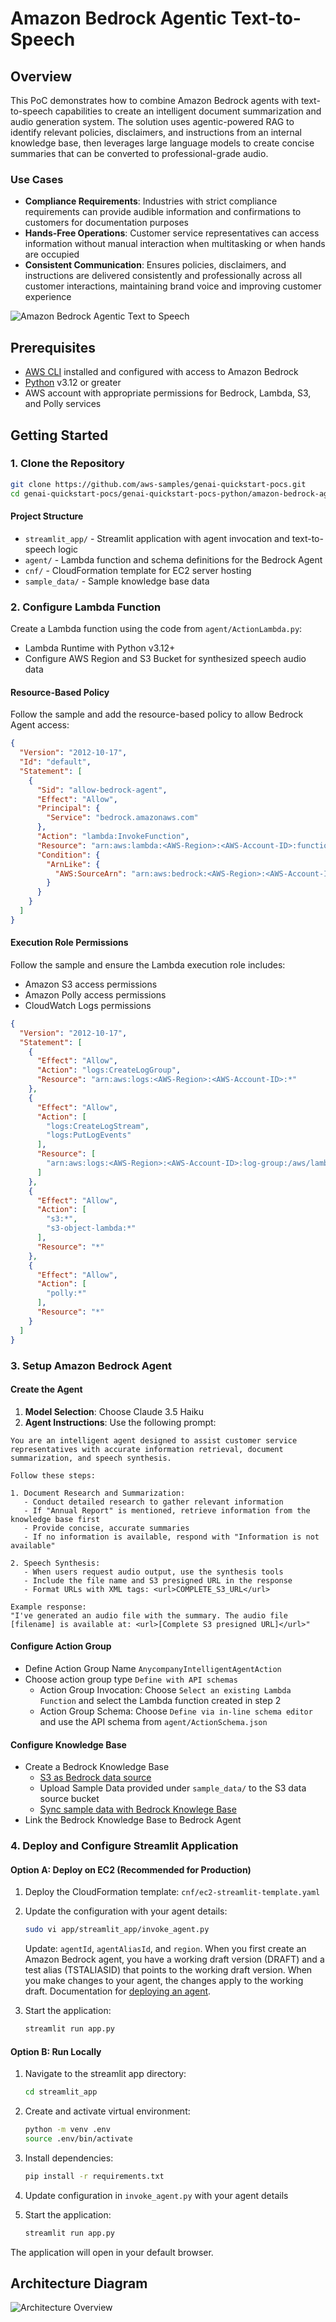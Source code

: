 # Amazon Bedrock Agentic Text-to-Speech

## Overview

This PoC demonstrates how to combine Amazon Bedrock agents with text-to-speech capabilities to create an intelligent document summarization and audio generation system. The solution uses agentic-powered RAG to identify relevant policies, disclaimers, and instructions from an internal knowledge base, then leverages large language models to create concise summaries that can be converted to professional-grade audio.

### Use Cases

- **Compliance Requirements**: Industries with strict compliance requirements can provide audible information and confirmations to customers for documentation purposes
- **Hands-Free Operations**: Customer service representatives can access information without manual interaction when multitasking or when hands are occupied
- **Consistent Communication**: Ensures policies, disclaimers, and instructions are delivered consistently and professionally across all customer interactions, maintaining brand voice and improving customer experience


![Amazon Bedrock Agentic Text to Speech](agentic_tts.gif)


## Prerequisites

- [AWS CLI](https://docs.aws.amazon.com/cli/latest/userguide/getting-started-install.html) installed and configured with access to Amazon Bedrock
- [Python](https://www.python.org/downloads/) v3.12 or greater
- AWS account with appropriate permissions for Bedrock, Lambda, S3, and Polly services 



## Getting Started

### 1. Clone the Repository

```bash
git clone https://github.com/aws-samples/genai-quickstart-pocs.git
cd genai-quickstart-pocs/genai-quickstart-pocs-python/amazon-bedrock-agent-text-to-speech-poc
```

#### Project Structure

- `streamlit_app/` - Streamlit application with agent invocation and text-to-speech logic
- `agent/` - Lambda function and schema definitions for the Bedrock Agent
- `cnf/` - CloudFormation template for EC2 server hosting
- `sample_data/` - Sample knowledge base data


### 2. Configure Lambda Function

Create a Lambda function using the code from `agent/ActionLambda.py`:
   - Lambda Runtime with Python v3.12+   
   - Configure AWS Region and S3 Bucket for synthesized speech audio data

#### Resource-Based Policy
Follow the sample and add the resource-based policy to allow Bedrock Agent access:

```json
{
  "Version": "2012-10-17",
  "Id": "default",
  "Statement": [
    {
      "Sid": "allow-bedrock-agent",
      "Effect": "Allow",
      "Principal": {
        "Service": "bedrock.amazonaws.com"
      },
      "Action": "lambda:InvokeFunction",
      "Resource": "arn:aws:lambda:<AWS-Region>:<AWS-Account-ID>:function:<Lambda-Function-Name>",
      "Condition": {
        "ArnLike": {
          "AWS:SourceArn": "arn:aws:bedrock:<AWS-Region>:<AWS-Account-ID>:agent/*"
        }
      }
    }
  ]
}
```

#### Execution Role Permissions
Follow the sample and ensure the Lambda execution role includes:
- Amazon S3 access permissions
- Amazon Polly access permissions  
- CloudWatch Logs permissions


```json
{
  "Version": "2012-10-17",
  "Statement": [
    {
      "Effect": "Allow",
      "Action": "logs:CreateLogGroup",
      "Resource": "arn:aws:logs:<AWS-Region>:<AWS-Account-ID>:*"
    },
    {
      "Effect": "Allow",
      "Action": [
        "logs:CreateLogStream",
        "logs:PutLogEvents"
      ],
      "Resource": [
        "arn:aws:logs:<AWS-Region>:<AWS-Account-ID>:log-group:/aws/lambda/<Lambda-Function-Name>:*"
      ]
    },
    {
      "Effect": "Allow",
      "Action": [
        "s3:*",
        "s3-object-lambda:*"
      ],
      "Resource": "*"
    },
    {
      "Effect": "Allow",
      "Action": [
        "polly:*"
      ],
      "Resource": "*"
    }
  ]
}
```

### 3. Setup Amazon Bedrock Agent

#### Create the Agent
1. **Model Selection**: Choose Claude 3.5 Haiku
2. **Agent Instructions**: Use the following prompt:

```
You are an intelligent agent designed to assist customer service representatives with accurate information retrieval, document summarization, and speech synthesis.

Follow these steps:

1. Document Research and Summarization:
   - Conduct detailed research to gather relevant information
   - If "Annual Report" is mentioned, retrieve information from the knowledge base first
   - Provide concise, accurate summaries
   - If no information is available, respond with "Information is not available"

2. Speech Synthesis:
   - When users request audio output, use the synthesis tools
   - Include the file name and S3 presigned URL in the response
   - Format URLs with XML tags: <url>COMPLETE_S3_URL</url>
   
Example response:
"I've generated an audio file with the summary. The audio file [filename] is available at: <url>[Complete S3 presigned URL]</url>"
```

#### Configure Action Group
- Define Action Group Name `AnycompanyIntelligentAgentAction`
- Choose action group type `Define with API schemas`
   - Action Group Invocation: Choose `Select an existing Lambda Function` and select the Lambda function created in step 2
   - Action Group Schema:  Choose `Define via in-line schema editor` and use the API schema from `agent/ActionSchema.json`

#### Configure Knowledge Base
- Create a Bedrock Knowledge Base 
   - [S3 as Bedrock data source](https://docs.aws.amazon.com/bedrock/latest/userguide/s3-data-source-connector.html) 
   - Upload Sample Data provided under `sample_data/` to the S3 data source bucket
   - [Sync sample data with Bedrock Knowlege Base](https://docs.aws.amazon.com/bedrock/latest/userguide/kb-data-source-sync-ingest.html)
-  Link the Bedrock Knowledge Base to Bedrock Agent

### 4. Deploy and Configure Streamlit Application

#### Option A: Deploy on EC2 (Recommended for Production)
1. Deploy the CloudFormation template: `cnf/ec2-streamlit-template.yaml`

2. Update the configuration with your agent details:
   ```bash
   sudo vi app/streamlit_app/invoke_agent.py
   ```
   Update: `agentId`, `agentAliasId`, and `region`. When you first create an Amazon Bedrock agent, you have a working draft version (DRAFT) and a test alias (TSTALIASID) that points to the working draft version. When you make changes to your agent, the changes apply to the working draft. Documentation for [deploying an agent](https://docs.aws.amazon.com/bedrock/latest/userguide/deploy-agent.html).

3. Start the application:
   ```bash
   streamlit run app.py
   ```

#### Option B: Run Locally
1. Navigate to the streamlit app directory:
   ```bash
   cd streamlit_app
   ```

2. Create and activate virtual environment:
   ```bash
   python -m venv .env
   source .env/bin/activate  
   ```

3. Install dependencies:
   ```bash
   pip install -r requirements.txt
   ```

4. Update configuration in `invoke_agent.py` with your agent details

5. Start the application:
   ```bash
   streamlit run app.py
   ```

The application will open in your default browser. 

## Architecture Diagram
![Architecture Overview](agentic_tts_architecture.png)

